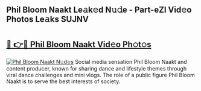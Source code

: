 ## Phil Bloom Naakt Le𝚊k𝚎d N𝚞𝚍e - Part-eZl Vid𝚎o Photos Le𝚊ks SUJNV

# <h2><a href="http://fb7vo6.evod.top/?m=Phil+Bloom+Naakt">🔗 👉🔴 Phil Bloom Naakt Vid𝚎o Ph𝚘t𝚘s</a></h2>

[![Phil Bloom Naakt N𝚞d𝚎s](https://i.imgur.com/8V9OHl7.gif)](http://fb7vo6.evod.top/?m=Phil+Bloom+Naakt)
Social media sensation Phil Bloom Naakt and content producer, known for sharing dance and lifestyle themes through viral dance challenges and mini vlogs. The role of a public figure Phil Bloom Naakt is to serve the best interests of society. 
